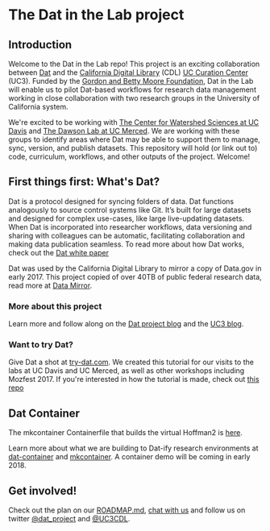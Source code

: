 # The Dat in the Lab project

## Introduction

Welcome to the Dat in the Lab repo! This project is an exciting collaboration between [Dat](https://datproject.org/about) and the [California Digital Library](http://www.cdlib.org/) (CDL) [UC Curation Center](http://uc3.cdlib.org/) (UC3). Funded by the [Gordon and Betty Moore Foundation](https://www.moore.org/), Dat in the Lab will enable us to pilot Dat-based workflows for research data management working in close collaboration with two research groups in the University of California system.

We're excited to be working with [The Center for Watershed Sciences at UC Davis](https://blog.datproject.org/2017/10/06/dat-in-the-lab-ucdavis-1/) and [The Dawson Lab at UC Merced](https://blog.datproject.org/2017/10/12/uc-merced-1/). We are working with these groups to identify areas where Dat may be able to support them to manage, sync, version, and publish datasets. This repository will hold (or link out to) code, curriculum, workflows, and other outputs of the project. Welcome!

## First things first: What's Dat?

Dat is a protocol designed for syncing folders of data. Dat functions analogously to source control systems like Git. It’s built for large datasets and designed for complex use-cases, like large live-updating datasets. When Dat is incorporated into researcher workflows, data versioning and sharing with colleagues can be automatic, facilitating collaboration and making data publication seamless. To read more about how Dat works, check out the [Dat white paper](https://datproject.org/paper)

Dat was used by the California Digital Library to mirror a copy of Data.gov in early 2017. This project copied of over 40TB of public federal research data, read more at [Data Mirror](http://uc3.cdlib.org/data-mirror/).

### More about this project

Learn more and follow along on the [Dat project blog](https://blog.datproject.org/tag/science) and the [UC3 blog](http://uc3.cdlib.org/2017/09/27/moore-foundation-supports-uc3-research-data-management-project/). 

### Want to try Dat?

Give Dat a shot at [try-dat.com](https://try-dat.com). We created this tutorial for our visits to the labs at UC Davis and UC Merced, as well as other workshops including Mozfest 2017. If you're interested in how the tutorial is made, check out [this repo](https://github.com/maxogden/get-dat)

## Dat Container

The mkcontainer Containerfile that builds the virtual Hoffman2 is [here](https://gist.github.com/maxogden/7ad5c0e81ee003fde843f6a133d94b86).

Learn more about what we are building to Dat-ify research environments at [dat-container](https://github.com/mafintosh/dat-container) and [mkcontainer](https://github.com/mafintosh/mkcontainer). A container demo will be coming in early 2018. 

## Get involved!
Check out the plan on our [ROADMAP.md](https://github.com/codeforscience/Dat-in-the-Lab/blob/master/ROADMAP.md), [chat with us](http://chat.datproject.org/) and follow us on twitter [@dat_project](https://twitter.com/dat_project) and [@UC3CDL](https://twitter.com/UC3CDL).


